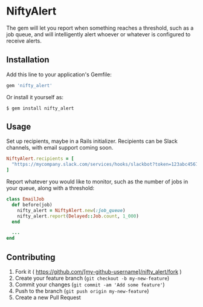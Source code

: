 # NiftyAlert

The gem will let you report when something reaches a threshold, such as a job
queue, and will intelligently alert whoever or whatever is configured to
receive alerts.

## Installation

Add this line to your application's Gemfile:

```ruby
gem 'nifty_alert'
```

Or install it yourself as:

    $ gem install nifty_alert

## Usage

Set up recipients, maybe in a Rails initializer. Recipients can be
Slack channels, with email support coming soon.

```ruby
NiftyAlert.recipients = [
  "https://mycompany.slack.com/services/hooks/slackbot?token=123abc4567def&channel=%23dev"
]
```

Report whatever you would like to monitor, such as the number of jobs in your
queue, along with a threshold:

```ruby
class EmailJob
  def before(job)
    nifty_alert = NiftyAlert.new(:job_queue)
    nifty_alert.report(Delayed::Job.count, 1_000)
  end

  ...
end
```

## Contributing

1. Fork it ( https://github.com/[my-github-username]/nifty_alert/fork )
2. Create your feature branch (`git checkout -b my-new-feature`)
3. Commit your changes (`git commit -am 'Add some feature'`)
4. Push to the branch (`git push origin my-new-feature`)
5. Create a new Pull Request
